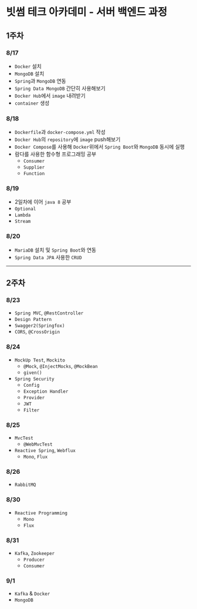 # 빗썸 테크 아카데미 - 서버 백엔드 과정

## 1주차
### 8/17
* `Docker` 설치
* `MongoDB` 설치
* `Spring`과 `MongoDB` 연동
* `Spring Data MongoDB` 간단히 사용해보기
* `Docker Hub`에서 `image` 내려받기
* `container` 생성

### 8/18
* `Dockerfile`과 `docker-compose.yml` 작성
* `Docker Hub`의 `repository`에 `image` push해보기
* `Docker Compose`를 사용해 `Docker`위에서 `Spring Boot`와 `MongoDB` 동시에 실행
* 람다를 사용한 함수형 프로그래밍 공부
  - `Consumer`
  - `Supplier`
  - `Function`

### 8/19
* 2일차에 이어 `java 8` 공부
* `Optional`
* `Lambda`
* `Stream`

### 8/20
* `MariaDB` 설치 및 `Spring Boot`와 연동
* `Spring Data JPA` 사용한 `CRUD`

----------------------------------------------
## 2주차

### 8/23
* `Spring MVC`, `@RestController`
* `Design Pattern`
* `Swagger2(Springfox)`
* `CORS`, `@CrossOrigin`

### 8/24
* `MockUp Test`, `Mockito`
  - `@Mock`, `@InjectMocks`, `@MockBean`
  - `given()`
* `Spring Security`
  - `Config`
  - `Exception Handler`
  - `Provider`
  - `JWT`
  - `Filter`

### 8/25
* `MvcTest`
  - `@WebMvcTest`
* `Reactive Spring`, `Webflux`
  - `Mono`, `Flux`

### 8/26
* `RabbitMQ` 

### 8/30
* `Reactive Programming`
  - `Mono`
  - `Flux` 

### 8/31
* `Kafka`, `Zookeeper`
  - `Producer`
  - `Consumer`  

### 9/1
* `Kafka` & `Docker`
* `MongoDB`
